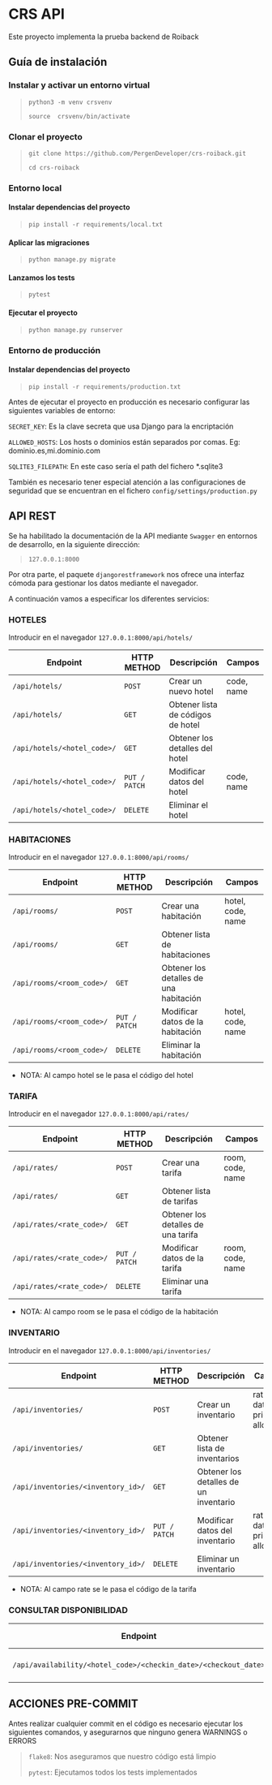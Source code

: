 # CRS API

Este proyecto implementa la prueba backend de Roiback

## Guía de instalación

### Instalar y activar un entorno virtual
> `python3 -m venv crsvenv` 
>
> `source  crsvenv/bin/activate`

### Clonar el proyecto
> `git clone https://github.com/PergenDeveloper/crs-roiback.git`
> 
> `cd crs-roiback`

### Entorno local
#### Instalar dependencias del proyecto
> `pip install -r requirements/local.txt`

#### Aplicar las migraciones
> `python manage.py migrate`

#### Lanzamos los tests
> `pytest`

#### Ejecutar el proyecto
> `python manage.py runserver`


### Entorno de producción
#### Instalar dependencias del proyecto
> `pip install -r requirements/production.txt`


Antes de ejecutar el proyecto en producción es necesario configurar las siguientes 
variables de entorno:

`SECRET_KEY`: Es la clave secreta que usa Django para 
la encriptación

`ALLOWED_HOSTS`: Los hosts o dominios están separados por comas. 
Eg: dominio.es,mi.dominio.com

`SQLITE3_FILEPATH`: En este caso sería el path del fichero *.sqlite3

También es necesario tener especial atención a las configuraciones de seguridad
que se encuentran en el fichero `config/settings/production.py`


## API REST

Se ha habilitado la documentación de la API mediante `Swagger` en 
entornos de desarrollo, en la siguiente dirección:
> `127.0.0.1:8000`


Por otra parte, el paquete `djangorestframework` nos ofrece una interfaz cómoda para gestionar los datos
mediante el navegador.

A continuación vamos a especificar los diferentes servicios:

### HOTELES

Introducir en el navegador `127.0.0.1:8000/api/hotels/`

| Endpoint      | HTTP METHOD | Descripción | Campos
| ----------- | ----------- | -----------| -----------
| `/api/hotels/`      | `POST`       |  Crear un nuevo hotel | code, name
| `/api/hotels/`   | `GET`        |  Obtener lista de códigos de hotel |
| `/api/hotels/<hotel_code>/`   | `GET`        |  Obtener los detalles del hotel |
| `/api/hotels/<hotel_code>/`   | `PUT / PATCH`       |  Modificar datos del hotel | code, name
| `/api/hotels/<hotel_code>/`   | `DELETE`        |  Eliminar el hotel |


### HABITACIONES

Introducir en el navegador `127.0.0.1:8000/api/rooms/`

| Endpoint      | HTTP METHOD | Descripción | Campos
| ----------- | ----------- | ----------- | -----------
| `/api/rooms/`      | `POST`       |  Crear una habitación | hotel, code, name
| `/api/rooms/`   | `GET`        |  Obtener lista de habitaciones |
| `/api/rooms/<room_code>/`   | `GET`        |  Obtener los detalles de una habitación |
| `/api/rooms/<room_code>/`   | `PUT / PATCH`       |  Modificar datos de la habitación | hotel, code, name
| `/api/rooms/<room_code>/`   | `DELETE`        |  Eliminar la habitación |

- NOTA: Al campo hotel se le pasa el código del hotel


### TARIFA

Introducir en el navegador `127.0.0.1:8000/api/rates/`

| Endpoint      | HTTP METHOD | Descripción | Campos
| ----------- | ----------- | ----------- | -----------
| `/api/rates/`      | `POST`       |  Crear una tarifa | room, code, name
| `/api/rates/`   | `GET`        |  Obtener lista de tarifas |
| `/api/rates/<rate_code>/`   | `GET`        |  Obtener los detalles de una tarifa |
| `/api/rates/<rate_code>/`   | `PUT / PATCH`       |  Modificar datos de la tarifa | room, code, name
| `/api/rates/<rate_code>/`   | `DELETE`        |  Eliminar una tarifa |

- NOTA: Al campo room se le pasa el código de la habitación

### INVENTARIO

Introducir en el navegador `127.0.0.1:8000/api/inventories/`

| Endpoint      | HTTP METHOD | Descripción | Campos
| ----------- | ----------- | ----------- | -----------
| `/api/inventories/`      | `POST`       |  Crear un inventario | rate, date, price, allotment
| `/api/inventories/`   | `GET`        |  Obtener lista de inventarios |
| `/api/inventories/<inventory_id>/`   | `GET`        |  Obtener los detalles de un inventario |
| `/api/inventories/<inventory_id>/` | `PUT / PATCH` | Modificar datos del inventario | rate, date, price, allotment
| `/api/inventories/<inventory_id>/`   | `DELETE`        |  Eliminar un inventario |

- NOTA: Al campo rate se le pasa el código de la tarifa

### CONSULTAR DISPONIBILIDAD
| Endpoint      | HTTP METHOD | Descripción | 
| ----------- | ----------- | ----------- | 
| `/api/availability/<hotel_code>/<checkin_date>/<checkout_date>` | `GET`  |  Consultar disponibilidad en hotel

## ACCIONES PRE-COMMIT

Antes realizar cualquier commit en el código es necesario ejecutar los siguientes comandos, y asegurarnos
que ninguno genera WARNINGS o ERRORS

> `flake8`: Nos aseguramos que nuestro código está limpio
> 
> `pytest`: Ejecutamos todos los tests implementados